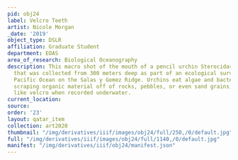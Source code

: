 ```yaml
---
pid: obj24
label: Velcro Teeth
artist: Nicole Morgan
_date: '2019'
object_type: DSLR
affiliation: Graduate Student
department: EOAS
area_of_research: Biological Oceanography
description: This macro shot of the mouth of a pencil urchin Sterocidaris nascaensis
  that was collected from 300 meters deep as part of an ecological survey in the South
  Pacific Ocean on the Salas y Gomez Ridge. Urchins eat algae and bacterial mats by
  scraping organic material off of rocks, pebbles, or even sand grains, which sounds
  like velcro when recorded underwater.
current_location: 
source: 
order: '23'
layout: qatar_item
collection: art2020
thumbnail: "/img/derivatives/iiif/images/obj24/full/250,/0/default.jpg"
full: "/img/derivatives/iiif/images/obj24/full/1140,/0/default.jpg"
manifest: "/img/derivatives/iiif/obj24/manifest.json"
---
```

